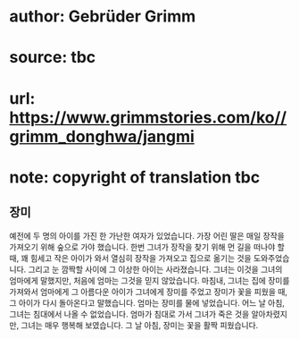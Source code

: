# author: Gebrüder Grimm
# source: tbc
# url: https://www.grimmstories.com/ko//grimm_donghwa/jangmi
# note: copyright of translation tbc

## 장미 

예전에 두 명의 아이를 가진 한 가난한 여자가 있었습니다. 가장 어린 딸은
매일 장작을 가져오기 위해 숲으로 가야 했습니다. 한번 그녀가 장작을 찾기
위해 먼 길을 떠나야 할 때, 꽤 힘세고 작은 아이가 와서 열심히 장작을
가져오고 집으로 옮기는 것을 도와주었습니다. 그리고 눈 깜짝할 사이에 그
이상한 아이는 사라졌습니다. 그녀는 이것을 그녀의 엄마에게 말했지만,
처음에 엄마는 그것을 믿지 않았습니다. 마침내, 그녀는 집에 장미를
가져와서 엄마에게 그 아름다운 아이가 그녀에게 장미를 주었고 장미가 꽃을
피웠을 때, 그 아이가 다시 돌아온다고 말했습니다. 엄마는 장미를 물에
넣었습니다. 어느 날 아침, 그녀는 침대에서 나올 수 없었습니다. 엄마가
침대로 가서 그녀가 죽은 것을 알아차렸지만, 그녀는 매우 행복해
보였습니다. 그 날 아침, 장미는 꽃을 활짝 피웠습니다.
